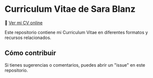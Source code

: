 # Curriculum Vitae de Sara Blanz

🔗 [Ver mi CV online](https://sarablanz.github.io/CurriculumVitae/)

Este repositorio contiene mi Curriculum Vitae en diferentes formatos y recursos relacionados.

## Cómo contribuir

Si tienes sugerencias o comentarios, puedes abrir un "issue" en este repositorio.
